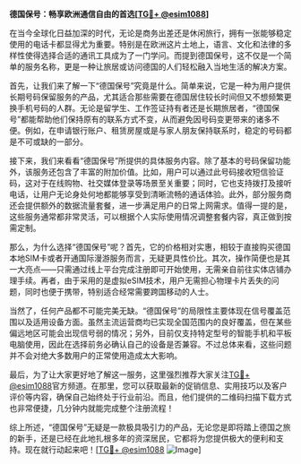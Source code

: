**德国保号：畅享欧洲通信自由的首选[[TG💪+ @esim1088](https://t.me/s/esim1088)]**

在当今全球化日益加深的时代，无论是商务出差还是休闲旅行，拥有一张能够稳定使用的电话卡都显得尤为重要。特别是在欧洲这片土地上，语言、文化和法律的多样性使得选择合适的通讯工具成为了一门学问。而提到德国保号，这不仅是一个简单的服务名称，更是一种让旅居或访问德国的人们轻松融入当地生活的解决方案。

首先，让我们来了解一下“德国保号”究竟是什么。简单来说，它是一种为用户提供长期号码保留服务的产品，尤其适合那些需要在德国居住较长时间但又不想频繁更换手机号码的人群。无论是留学生、工作签证持有者还是长期旅居者，“德国保号”都能帮助他们保持原有的联系方式不变，从而避免因号码变更带来的诸多不便。例如，在申请银行账户、租赁房屋或是与家人朋友保持联系时，稳定的号码都是不可或缺的一部分。

接下来，我们来看看“德国保号”所提供的具体服务内容。除了基本的号码保留功能外，该服务还包含了丰富的附加价值。比如，用户可以通过此号码接收短信验证码，这对于在线购物、社交媒体登录等场景至关重要；同时，它也支持拨打及接听电话，让用户无论身处何地都能够享受到清晰流畅的通话体验。此外，部分服务商还会提供额外的数据流量套餐，进一步满足用户的日常上网需求。值得一提的是，这些服务通常都非常灵活，可以根据个人实际使用情况调整套餐内容，真正做到按需定制。

那么，为什么选择“德国保号”呢？首先，它的价格相对实惠，相较于直接购买德国本地SIM卡或者开通国际漫游服务而言，无疑更具性价比。其次，操作简便也是其一大亮点——只需通过线上平台完成注册即可开始使用，无需亲自前往实体店铺办理手续。再者，由于采用的是虚拟eSIM技术，用户无需担心物理卡片丢失的问题，同时也便于携带，特别适合经常需要跨国移动的人士。

当然了，任何产品都不可能完美无缺。“德国保号”的局限性主要体现在信号覆盖范围以及适用设备方面。虽然主流运营商均已实现全国范围内的良好覆盖，但在某些偏远地区可能会出现信号弱的情况；另外，目前仅支持特定型号的智能手机和平板电脑使用，因此在选择前务必确认自己的设备是否兼容。不过总体来看，这些问题并不会对绝大多数用户的正常使用造成太大影响。

最后，为了让大家更好地了解这一服务，这里强烈推荐大家关注[TG💪+ @esim1088](https://t.me/s/esim1088)官方频道。在那里，您可以获取最新的促销信息、实用技巧以及客户评价等内容，确保自己始终处于行业前沿。而且，他们提供的二维码扫描下载方式也非常便捷，几分钟内就能完成整个注册流程！

综上所述，“德国保号”无疑是一款极具吸引力的产品，无论您是即将踏上德国之旅的新手，还是已经在此地扎根多年的资深居民，它都将为您提供极大的便利和支持。现在就行动起来吧！[[TG💪+ @esim1088](https://t.me/s/esim1088) ![Image](https://i.postimg.cc/4NQfJmqS/Snipaste-2025-05-13-00-14-12.png)]